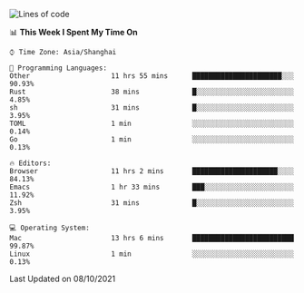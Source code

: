<!--START_SECTION:waka-->
![Lines of code](https://img.shields.io/badge/From%20Hello%20World%20I%27ve%20Written-34389%20lines%20of%20code-blue)

📊 **This Week I Spent My Time On** 

```text
⌚︎ Time Zone: Asia/Shanghai

💬 Programming Languages: 
Other                    11 hrs 55 mins      ██████████████████████░░░   90.93% 
Rust                     38 mins             █░░░░░░░░░░░░░░░░░░░░░░░░   4.85% 
sh                       31 mins             █░░░░░░░░░░░░░░░░░░░░░░░░   3.95% 
TOML                     1 min               ░░░░░░░░░░░░░░░░░░░░░░░░░   0.14% 
Go                       1 min               ░░░░░░░░░░░░░░░░░░░░░░░░░   0.13%

🔥 Editors: 
Browser                  11 hrs 2 mins       █████████████████████░░░░   84.13% 
Emacs                    1 hr 33 mins        ███░░░░░░░░░░░░░░░░░░░░░░   11.92% 
Zsh                      31 mins             █░░░░░░░░░░░░░░░░░░░░░░░░   3.95%

💻 Operating System: 
Mac                      13 hrs 6 mins       █████████████████████████   99.87% 
Linux                    1 min               ░░░░░░░░░░░░░░░░░░░░░░░░░   0.13%

```


 Last Updated on 08/10/2021
<!--END_SECTION:waka-->
